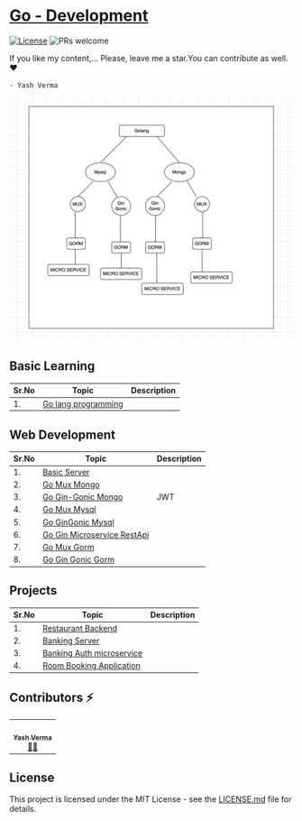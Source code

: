 # [Go - Development](https://leetcode.com/problemset/algorithms/)  

[![License](https://img.shields.io/badge/license-Apache_2.0-blue.svg)](LICENSE.md)   ![PRs welcome](https://img.shields.io/badge/PRs%20-welcome-brightgreen.svg) 

If you like my content,... Please, leave me a star.You can contribute as well. ❤️
```diffb
- Yash Verma
```
<img  width="548" src="https://github.com/vyash5075/Golang/blob/main/Screenshot%202022-06-11%20at%206.34.53%20PM.png"/>

## Basic Learning
|Sr.No|  Topic |Description       
|---|--|--|
|1.|[Go lang programming](https://github.com/console-Lancer-works/Go-Learning)|


## Web Development
|Sr.No|  Topic |Description      
|---|--|--|
|1.|[Basic Server](https://github.com/console-Lancer-works/Go-basic-server)||
|2.|[Go Mux Mongo ](https://github.com/console-Lancer-works/Go-Mongo-Mux)|
|3.|[Go Gin-Gonic Mongo](https://github.com/console-Lancer-works/Go-Mongo-RestApi-Gin-Gonic-Jwt)|JWT
|4.|[Go Mux Mysql](https://github.com/console-Lancer-works/Go-mux-mysql-Restapi)|
|5.|[Go GinGonic Mysql](https://github.com/console-Lancer-works/GO-mysql-Gin-RestApi)|
|6.|[Go Gin Microservice RestApi](https://github.com/console-Lancer-works/Go-Gin-Microservice-RestApi)|
|7.|[Go Mux Gorm](https://github.com/console-Lancer-works/Go-mux-GORM)|
|8.|[Go Gin Gonic Gorm](https://github.com/console-Lancer-works/Go-Gin-Gorm)|


## Projects
|Sr.No|  Topic |Description|        
|---|--|--|
|1.|[Restaurant Backend](https://github.com/vyash5075/Restaurant-Backend-Golang)|
|2.|[Banking Server](https://github.com/vyash5075/Banking-server)|
|3.|[Banking Auth microservice](https://github.com/vyash5075/Banking-Auth-Microservice)|
|4.|[Room Booking Application](https://github.com/vyash5075/Room-BookingApp)|

 ## Contributors ⚡
<table>
  <tr>
    <td align="center"><a href="https://github.com/vyash5075"><img src="https://avatars.githubusercontent.com/u/44260505?v=4" width="114px;" alt=""/><br /><sub><b>Yash Verma</b></sub></a><br /><a href="https://github.com/vyash5075" title="Github"> 👨‍💻 </a></td>
  </tr>
</table>

 
## License
This project is licensed under the MIT License - see the [LICENSE.md](LICENSE.md) file for details.   
